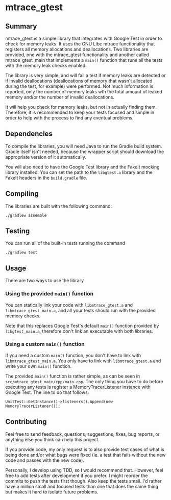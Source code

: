 # mtrace_gtest #

## Summary

mtrace_gtest is a simple library that integrates with Google Test in
order to check for memory leaks. It uses the GNU Libc mtrace
functionality that registers all memory allocations and deallocations.
Two libraries are provided, one with the mtrace_gtest functionality and
another called mtrace_gtest_main that implements a `main()` function
that runs all the tests with the memory leak checks enabled.

The library is very simple, and will fail a test if memory leaks are
detected or if invalid deallocations (deallocations of memory that
wasn't allocated during the test, for example) were performed. Not much
information is reported, only the number of memory leaks wth the total
amount of leaked memory and/or the number of invalid deallocations.

It will help you check for memory leaks, but not in actually finding
them. Therefore, it is recommended to keep your tests focused and simple
in order to help with the process to find any eventual problems.

## Dependencies

To compile the libraries, you will need Java to run the Gradle build
system. Gradle itself isn't needed, because the wrapper script should
download the appropriate version of it automatically.

You will also need to have the Google Test library and the FakeIt
mocking library installed. You can set the path to the `libgtest.a`
library and the FakeIt headers in the `build.gradle` file.


## Compiling

The libraries are built with the following command:

    ./gradlew assemble

## Testing

You can run all of the built-in tests running the command

    ./gradlew test

## Usage

There are two ways to use the library

### Using the provided `main()` function

You can statically link your code with `libmtrace_gtest.a` and
`libmtrace_gtest_main.a`, and all your tests should run with the
provided memory checks.

Note that this replaces Google Test's default `main()` function provided
by `libgtest_main.a`, therefore don't link an executable with both
libraries.

### Using a custom `main()` function

If you need a custom `main()` function, you don't have to link with
`libmtrace_gtest_main.a`. You only have to link with `libmtrace_gtest.a`
and write your own `main()` function.

The provided `main()` function is rather simple, as can be seen in
`src/mtrace_gtest_main/cpp/main.cpp`. The only thing you have to do
before executing any tests is register a MemoryTracerListener instance
with Google Test. The line to do that follows:

    UnitTest::GetInstance()->listeners().Append(new MemoryTracerListener());

## Contributing

Feel free to send feedback, questions, suggestions, fixes, bug reports,
or anything else you think can help this project.

If you provide code, my only request is to also provide test cases of
what is being done and/or what bugs were fixed (ie. a test that fails
without the new code and passes with the new code).

Personally, I develop using TDD, so I would recommend that. However,
feel free to add tests after development if you prefer. I might reorder
the commits to push the tests first though. Also keep the tests small.
I'd rather have a million small and focused tests than one that does the
same thing but makes it hard to isolate future problems.
